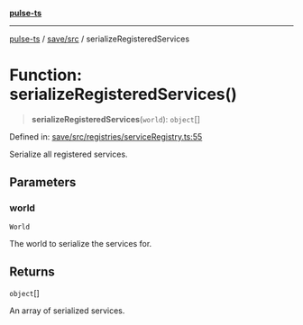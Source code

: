 [**pulse-ts**](../../../README.md)

***

[pulse-ts](../../../README.md) / [save/src](../README.md) / serializeRegisteredServices

# Function: serializeRegisteredServices()

> **serializeRegisteredServices**(`world`): `object`[]

Defined in: [save/src/registries/serviceRegistry.ts:55](https://github.com/jlehett/pulse-ts/blob/95f7e0ab0aafbcd2aad691251c554317b3dfe19c/packages/save/src/registries/serviceRegistry.ts#L55)

Serialize all registered services.

## Parameters

### world

`World`

The world to serialize the services for.

## Returns

`object`[]

An array of serialized services.
